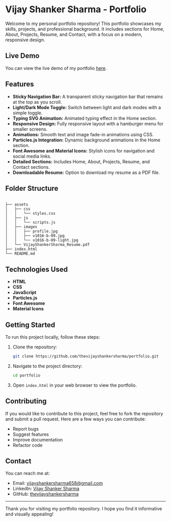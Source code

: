 # Vijay Shanker Sharma - Portfolio

Welcome to my personal portfolio repository! This portfolio showcases my skills, projects, and professional background. It includes sections for Home, About, Projects, Resume, and Contact, with a focus on a modern, responsive design.

## Live Demo

You can view the live demo of my portfolio [here](https://portfolio-vijay-shanker-sharmas-projects.vercel.app/).

## Features

- **Sticky Navigation Bar:** A transparent sticky navigation bar that remains at the top as you scroll.
- **Light/Dark Mode Toggle:** Switch between light and dark modes with a simple toggle.
- **Typing SVG Animation:** Animated typing effect in the Home section.
- **Responsive Design:** Fully responsive layout with a hamburger menu for smaller screens.
- **Animations:** Smooth text and image fade-in animations using CSS.
- **Particles.js Integration:** Dynamic background animations in the Home section.
- **Font Awesome and Material Icons:** Stylish icons for navigation and social media links.
- **Detailed Sections:** Includes Home, About, Projects, Resume, and Contact sections.
- **Downloadable Resume:** Option to download my resume as a PDF file.

## Folder Structure

```plaintext

├── assets
│   ├── css
│   │   └── styles.css
│   ├── js
│   │   └── scripts.js
│   ├── images
│   │   ├── profile.jpg
│   │   ├── v1016-b-09.jpg
│   │   └── v1016-b-09-light.jpg
│   └── VijayShankerSharma_Resume.pdf
├── index.html
└── README.md
```

## Technologies Used

- **HTML**
- **CSS**
- **JavaScript**
- **Particles.js**
- **Font Awesome**
- **Material Icons**

## Getting Started

To run this project locally, follow these steps:

1. Clone the repository:
    ```bash
    git clone https://github.com/thevijayshankersharma/portfolio.git
    ```

2. Navigate to the project directory:
    ```bash
    cd portfolio
    ```

3. Open `index.html` in your web browser to view the portfolio.

## Contributing

If you would like to contribute to this project, feel free to fork the repository and submit a pull request. Here are a few ways you can contribute:

- Report bugs
- Suggest features
- Improve documentation
- Refactor code

## Contact

You can reach me at:

- Email: vijayshankersharma658@gmail.com
- LinkedIn: [Vijay Shanker Sharma](https://www.linkedin.com/in/vijayshankersharma/)
- GitHub: [thevijayshankersharma](https://github.com/thevijayshankersharma/)

---

Thank you for visiting my portfolio repository. I hope you find it informative and visually appealing!
